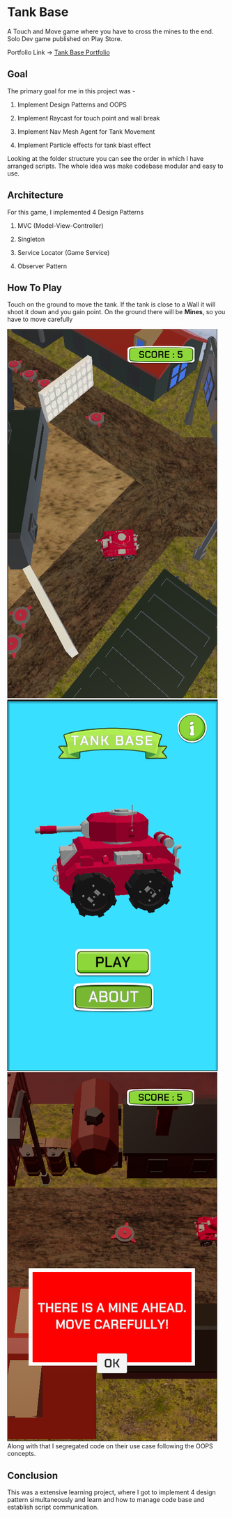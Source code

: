 
#  Tank Base

A Touch and Move game where you have to cross the mines to the end. Solo Dev game published on Play Store.

Portfolio Link -> [Tank Base Portfolio](https://roopeshverma.wixsite.com/portfolio/tank-base)

  

##  Goal

The primary goal for me in this project was -

1. Implement Design Patterns and OOPS

2. Implement Raycast for touch point and wall break

3. Implement Nav Mesh Agent for Tank Movement

4. Implement Particle effects for tank blast effect

  

Looking at the folder structure you can see the order in which I have arranged scripts. The whole idea was make codebase modular and easy to use.

  

##  Architecture

For this game, I implemented 4 Design Patterns

1. MVC (Model-View-Controller)

2. Singleton

3. Service Locator (Game Service)

4. Observer Pattern

## How To Play
Touch on the ground to move the tank. If the tank is close to a Wall it will shoot it down and you gain point. On the ground there will be **Mines**, so you have to move carefully

![Gameplay](https://github.com/Roopesh16/TankGame/blob/main/Pics/Cross.png)
![Menu](https://github.com/Roopesh16/TankGame/blob/main/Pics/Home.png)
![Mine Info](https://github.com/Roopesh16/TankGame/blob/main/Pics/Mine.png)
Along with that I segregated code on their use case following the OOPS concepts.

##  Conclusion

This was a extensive learning project, where I got to implement 4 design pattern simultaneously and learn and how to manage code base and establish script communication.